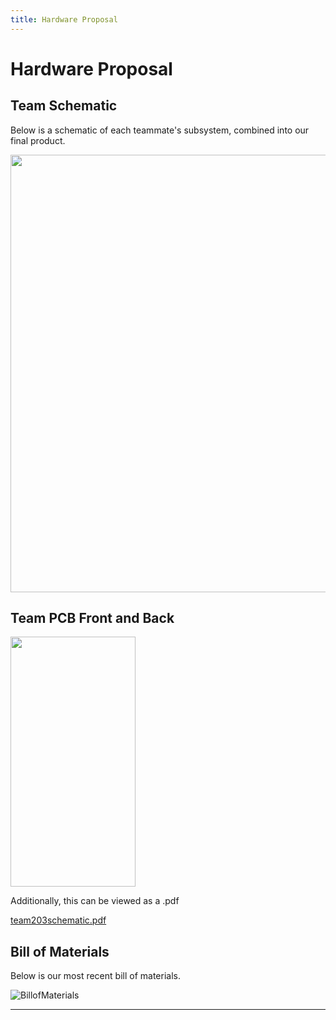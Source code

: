 ```yaml
---
title: Hardware Proposal
---
```


# Hardware Proposal

## Team Schematic
Below is a schematic of each teammate's subsystem, combined into our final product.

 <img src="https://user-images.githubusercontent.com/122824540/235548872-c151e3a7-c93a-46e8-9d67-03faaac35b3b.jpg" width="800" height="700">

## Team PCB Front and Back

 <img src="https://user-images.githubusercontent.com/122768743/235578660-0bc36884-c537-453a-9a09-46d7b3b1c7a5.jpg" width="200" height="400">

Additionally, this can be viewed as a .pdf

[team203schematic.pdf](https://github.com/EGR-314-Team-203/egr-314-team-203.github.io/files/11369396/team203schematic.pdf)


## Bill of Materials
Below is our most recent bill of materials.

![BillofMaterials](https://user-images.githubusercontent.com/102606124/221490742-905b1721-8120-4834-99f0-3e1cf9a256d8.png)

_ _ _

